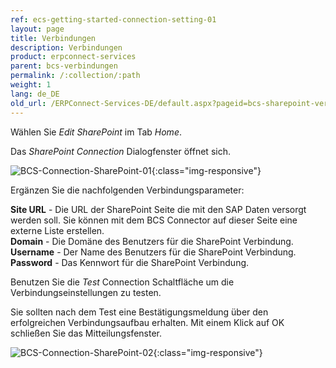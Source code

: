 ```yaml
---
ref: ecs-getting-started-connection-setting-01
layout: page
title: Verbindungen
description: Verbindungen
product: erpconnect-services
parent: bcs-verbindungen
permalink: /:collection/:path
weight: 1
lang: de_DE
old_url: /ERPConnect-Services-DE/default.aspx?pageid=bcs-sharepoint-verbindung
---
```


Wählen Sie *Edit SharePoint* im Tab *Home*.

Das *SharePoint Connection* Dialogfenster öffnet sich.

![BCS-Connection-SharePoint-01](/img/content/BCS-Connection-SharePoint-01.PNG){:class="img-responsive"}

Ergänzen Sie die nachfolgenden Verbindungsparameter:


**Site URL** -	Die URL der SharePoint Seite die mit den SAP Daten versorgt werden soll. Sie können mit dem BCS Connector auf dieser Seite eine externe Liste erstellen.<br>
**Domain** -	Die Domäne des Benutzers für die SharePoint Verbindung.<br>
**Username** -	Der Name des Benutzers für die SharePoint Verbindung.<br>
**Password** -	Das Kennwort für die SharePoint Verbindung.

Benutzen Sie die *Test* Connection Schaltfläche um die Verbindungseinstellungen zu testen.

Sie sollten nach dem Test eine Bestätigungsmeldung über den erfolgreichen Verbindungsaufbau erhalten. Mit einem Klick auf OK schließen Sie das Mitteilungsfenster.

![BCS-Connection-SharePoint-02](/img/content/BCS-Connection-SharePoint-02.PNG){:class="img-responsive"}